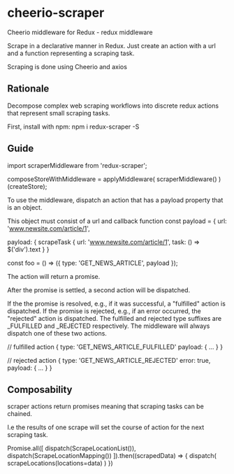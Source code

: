 # cheerio-scraper
Cheerio middleware for Redux - redux middleware

Scrape in a declarative manner in Redux. Just create an action with a url and a function representing a scraping task.

Scraping is done using Cheerio and axios

## Rationale

Decompose complex web scraping workflows into discrete redux actions that represent small scraping tasks.


First, install with npm: npm i redux-scraper -S

## Guide

import scraperMiddleware from 'redux-scraper';

composeStoreWithMiddleware = applyMiddleware(
  scraperMiddleware()
)(createStore);


To use the middleware, dispatch an action that has a payload property that is an object.

This object must consist of a url and callback function
const payload = { 
   url: 'www.newsite.com/article/1',

payload: {
            scrapeTask {
              url: 'www.newsite.com/article/1',
              task: () => $('div').text
            } 
         }

const foo = () => ({
  type: 'GET_NEWS_ARTICLE',
  payload
});


The action will return a promise.


After the promise is settled, a second action will be dispatched. 

If the the promise is resolved, e.g., if it was successful, a "fulfilled" action is dispatched. If the promise is rejected, e.g., if an error occurred, the "rejected" action is dispatched. The fulfilled and rejected type suffixes are _FULFILLED and _REJECTED respectively. The middleware will always dispatch one of these two actions.

// fulfilled action
{
  type: 'GET_NEWS_ARTICLE_FULFILLED'
  payload: {
    ...
  }
}

// rejected action
{
  type: 'GET_NEWS_ARTICLE_REJECTED'
  error: true,
  payload: {
    ...
  }
}


## Composability

scraper actions return promises meaning that scraping tasks can be chained.

I.e the results of one scrape will set the course of action for the next scraping task.

Promise.all([
  dispatch(ScrapeLocationList()),
  dispatch(ScrapeLocationMapping())
]).then((scrapedData) => {
  dispatch(
    scrapeLocations(locations=data)
  )
})